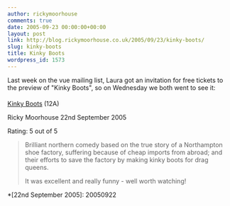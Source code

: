 ```yaml
---
author: rickymoorhouse
comments: true
date: 2005-09-23 00:00:00+00:00
layout: post
link: http://blog.rickymoorhouse.co.uk/2005/09/23/kinky-boots/
slug: kinky-boots
title: Kinky Boots
wordpress_id: 1573
---
```


Last week on the vue mailing list, Laura got an invitation for free tickets to the preview of "Kinky Boots", so on Wednesday we both went to see it:



 

#### 
  [
  Kinky Boots](http://imdb.com/title/tt0434124/) (12A)
 


 Ricky Moorhouse
 22nd September 2005
 

Rating: 5 out of 5


 

<blockquote>
Brilliant northern comedy based on the true story of a Northampton shoe factory, suffering because of cheap imports
from abroad; and their efforts to save the factory by making kinky boots for drag queens.  

It was excellent and really funny - well worth watching!
 
> 
> </blockquote>



  *[22nd September 2005]: 20050922
